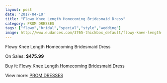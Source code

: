 ```yaml
---
layout: post
date: '2017-04-10'
title: "Flowy Knee Length Homecoming Bridesmaid Dress"
category: PROM DRESSES
tags: ["flowy","bridal","special","style","wedding"]
image: http://www.eudances.com/3765-thickbox_default/flowy-knee-length-homecoming-bridesmaid-dress.jpg
---
```

Flowy Knee Length Homecoming Bridesmaid Dress

On Sales: **$475.99**
<a href="https://www.eudances.com/en/prom-dresses/1254-flowy-knee-length-homecoming-bridesmaid-dress.html"><amp-img layout="responsive" width="600" height="600" src="//www.eudances.com/3765-thickbox_default/flowy-knee-length-homecoming-bridesmaid-dress.jpg" alt="Flowy Knee Length Homecoming Bridesmaid Dress 0" /></a>

Buy it: [Flowy Knee Length Homecoming Bridesmaid Dress](https://www.eudances.com/en/prom-dresses/1254-flowy-knee-length-homecoming-bridesmaid-dress.html "Flowy Knee Length Homecoming Bridesmaid Dress")

View more: [PROM DRESSES](https://www.eudances.com/en/13-prom-dresses "PROM DRESSES")